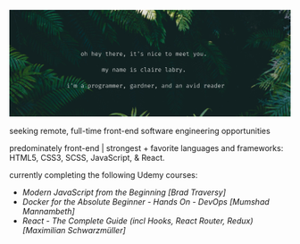 
![](https://raw.githubusercontent.com/claire-labry/claire-labry/master/img/heythere.png)

seeking remote, full-time front-end software engineering opportunities  

predominately front-end | strongest + favorite languages and frameworks: HTML5, CSS3, SCSS, JavaScript, & React. 

currently completing the following Udemy courses:

- *Modern JavaScript from the Beginning [Brad Traversy]* 
- *Docker for the Absolute Beginner - Hands On - DevOps [Mumshad Mannambeth]* 
- *React - The Complete Guide (incl Hooks, React Router, Redux) [Maximilian Schwarzmüller]*
